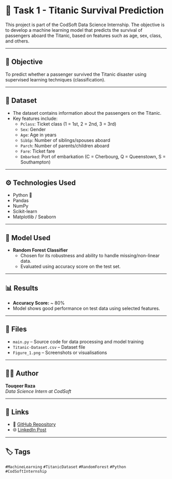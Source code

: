 # 🚢 Task 1 - Titanic Survival Prediction

This project is part of the CodSoft Data Science Internship. The objective is to develop a machine learning model that predicts the survival of passengers aboard the Titanic, based on features such as age, sex, class, and others.

---

## 📌 Objective

To predict whether a passenger survived the Titanic disaster using supervised learning techniques (classification).

---

## 📂 Dataset

- The dataset contains information about the passengers on the Titanic.
- Key features include:
  - `Pclass`: Ticket class (1 = 1st, 2 = 2nd, 3 = 3rd)
  - `Sex`: Gender
  - `Age`: Age in years
  - `SibSp`: Number of siblings/spouses aboard
  - `Parch`: Number of parents/children aboard
  - `Fare`: Ticket fare
  - `Embarked`: Port of embarkation (C = Cherbourg, Q = Queenstown, S = Southampton)

---

## ⚙️ Technologies Used

- Python 🐍
- Pandas
- NumPy
- Scikit-learn
- Matplotlib / Seaborn

---

## 🧠 Model Used

- **Random Forest Classifier**
  - Chosen for its robustness and ability to handle missing/non-linear data.
  - Evaluated using accuracy score on the test set.

---

## 📊 Results

- **Accuracy Score:** ~ 80%
- Model shows good performance on test data using selected features.

---

## 🧾 Files

- `main.py` – Source code for data processing and model training
- `Titanic-Dataset.csv` – Dataset file
- `Figure_1.png` – Screenshots or visualisations

---

## 🙋‍♂️ Author

**Touqeer Raza**  
_Data Science Intern at CodSoft_

---

## 🔗 Links

- 📂 [GitHub Repository](https://github.com/touqeer-raza06/CODSOFT/tree/main/Task%202%20-%20Movie%20Rating%20Prediction)
- 🌐 [LinkedIn Post](https://www.linkedin.com/posts/mohammed-touqeer-raza-344304331_datascience-machinelearning-python-activity-7347993868631453697-bL0r?utm_source=share&utm_medium=member_desktop&rcm=ACoAAFOEUOQBwr88GAUekOiiQ6QdAq_Fz7v9ODI)

---

## 🏷️ Tags

`#MachineLearning` `#TitanicDataset` `#RandomForest` `#Python` `#CodSoftInternship`
